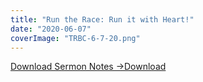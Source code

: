 ```yaml
---
title: "Run the Race: Run it with Heart!"
date: "2020-06-07"
coverImage: "TRBC-6-7-20.png"
---
```


[Download Sermon Notes ->](https://sketchysermons.com/wp-content/uploads/2020/07/TRBC-6-7-20.pdf)[Download](https://sketchysermons.com/wp-content/uploads/2020/07/TRBC-6-7-20.pdf)
